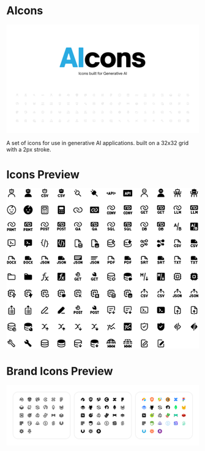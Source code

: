 # AIcons
![Image showcasing AIcons, a icon set for generative AI](assets/Cover.png)

A set of icons for use in generative AI applications. built on a 32x32 grid with a 2px stroke. 

# Icons Preview
<picture>
    <source media="(prefers-color-scheme: dark)" srcset="https://raw.githubusercontent.com/abhishekshankr/AIcons/main/assets/Icons-Dark.png">
    <source media="(prefers-color-scheme: light)" srcset="https://raw.githubusercontent.com/abhishekshankr/AIcons/main/assets/Icons-Light.png">
    <img src="https://raw.githubusercontent.com/abhishekshankr/AIcons/main/assets/Icons-Light.png" alt="Your Icon Set preview" width="604">
</picture>


# Brand Icons Preview
![Image showcasing the list of brand icons present in the stroke and fill categories](<assets/Brand Icons.png>)

